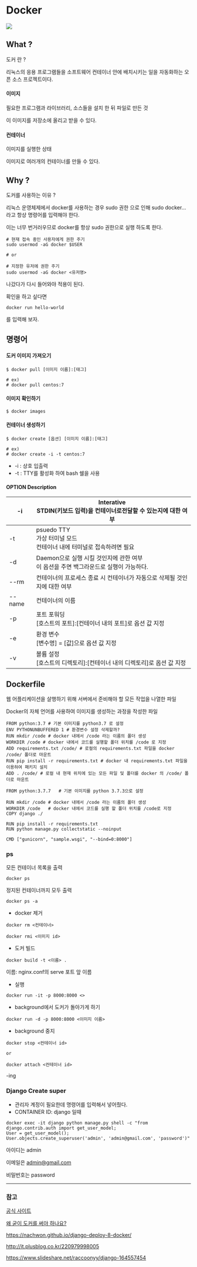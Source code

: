 # Docker



![](./img/docker-logo.png)



## What ?

도커 란 ?

리눅스의 응용 프로그램들을 소프트웨어 컨테이너 안에 배치시키는 일을 자동화하는 오픈 소스 프로젝트이다.





#### 이미지

필요한 프로그램과 라이브러리, 소스들을 설치 한 뒤 파일로 만든 것

이 이미지를 저장소에 올리고 받을 수 있다.



#### 컨테이너

이미지를 실행한 상태

이미지로 여러개의 컨테이너를 만들 수 있다.







## Why ?

도커를 사용하는 이유 ?





리눅스 운영체제에서 docker를 사용하는 경우 sudo 권한 으로 인해 sudo docker... 라고 항상 명령어를 입력해야 한다.

이는 너무 번거러우므로 docker를 항상 sudo 권한으로 실행 하도록 한다.

```
# 현재 접속 중인 사용자에게 권한 주기
sudo usermod -aG docker $USER

# or

# 지정한 유저에 권한 주기
sudo usermod -aG docker <유저명>
```

나갔다가 다시 들어와야 적용이 된다.



확인을 하고 싶다면

```
docker run hello-world
```

를 입력해 보자.





## 명령어



#### 도커 이미지 가져오기

```
$ docker pull [이미지 이름]:[태그]

# ex)
# docker pull centos:7
```



#### 이미지 확인하기

```
$ docker images
```



#### 컨테이너 생성하기

```
$ docker create [옵션] [이미지 이름]:[태그]

# ex)
# docker create -i -t centos:7
```

- -i : 상호 입출력
- -t : TTY를 활성화 하여 bash 쉘을 사용





#### OPTION Description

| -i     | Interative<br />STDIN(키보드 입력)을 컨테이너로전달할 수 있는지에 대한 여부 |
| ------ | ------------------------------------------------------------ |
| -t     | psuedo TTY<br />가상 터미널 모드<br />컨테이너 내에 터미널로 접속하려면 필요 |
| -d     | Daemon으로 실행 시킬 것인지에 관한 여부<br />이 옵션을 주면 백그라운드로 실행이 가능하다. |
| --rm   | 컨테이너의 프로세스 종료 시 컨테이너가 자동으로 삭제될 것인지에 대한 여부 |
| --name | 컨테이너의 이름                                              |
| -p     | 포트 포워딩<br />[호스트의 포트]:[컨테이너 내의 포트]로 옵션 값 지정 |
| -e     | 환경 변수<br />[변수명] = [값]으로 옵션 값 지정              |
| -v     | 볼륨 설정<br />[호스트의 디렉토리]:[컨테이너 내의 디렉토리]로 옵션 값 지정 |





## Dockerfile

웹 어플리케이션을 살행하기 위해 서버에서 준비해야 할 모든 작업을 나열한 파일

Docker의 자체 언어를 사용하여 이미지를 생성하는 과정을 작성한 파일



```
FROM python:3.7 # 기본 이미지를 python3.7 로 설정
ENV PYTHONUNBUFFERED 1 # 환경변수 설정 삭제할까?
RUN mkdir /code # docker 내에서 /code 라는 이름의 폴더 생성
WORKDIR /code # docker 내에서 코드를 실행할 폴더 위치를 /code 로 지정
ADD requirements.txt /code/ # 로컬의 requirements.txt 파일을 docker /code/ 폴더로 마운트
RUN pip install -r requirements.txt # docker 내 requirements.txt 파일을 이용하여 패키지 설치
ADD . /code/ # 로컬 내 현재 위치에 있는 모든 파일 및 폴더를 docker 의 /code/ 폴더로 마운트
```



```
FROM python:3.7.7	# 기본 이미지를 python 3.7.3으로 설정

RUN mkdir /code	# docker 내에서 /code 라는 이름의 폴더 생성
WORKDIR /code	# docker 내에서 코드를 실행 할 폴더 위치를 /code로 지정
COPY django ./

RUN pip install -r requirements.txt
RUN python manage.py collectstatic --noinput

CMD ["gunicorn", "sample.wsgi", "--bind=0:8000"]
```





### ps

모든 컨테이너 목록을 출력

```
docker ps 
```

정지된 컨테이너까지 모두 출력

```
docker ps -a
```









- docker 제거

```
docker rm <컨테이너>
```



```
docker rmi <이미지 id>
```





- 도커 빌드

```
docker build -t <이름> .
```

이름: nginx.conf의 serve 포트 앞 이름



- 실행

```
docker run -it -p 8000:8000 <>
```



- background에서 도커가 돌아가게 하기

```
docker run -d -p 8000:8000 <이미지 이름>
```



- background 중지

```
docker stop <컨테이너 id>

or

docker attach <컨테이너 id>
```



-ing





### Django Create super

- 관리자 계정이 필요한데 명령어를 입력해서 넣어줬다.
- CONTAINER ID: django 일때

```
docker exec -it django python manage.py shell -c "from django.contrib.auth import get_user_model;
User = get_user_model();
User.objects.create_superuser('admin', 'admin@gmail.com', 'password')"
```

아이디는 admin

이메일은 admin@gmail.com

비밀번호는 password





------------------------

### 참고

[공식 사이트](https://www.docker.com/)

[왜 굳이 도커를 써야 하나요?](https://www.44bits.io/ko/post/why-should-i-use-docker-container)



https://nachwon.github.io/django-deploy-8-docker/



http://it.plusblog.co.kr/220979998005



https://www.slideshare.net/raccoonyy/django-164557454